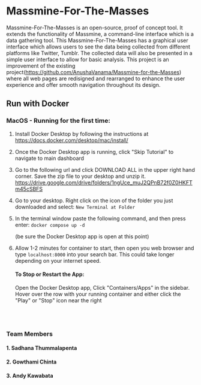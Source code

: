 # Massmine-For-The-Masses

Massmine-For-The-Masses is an open-source, proof of concept tool. It extends the functionality of Massmine, a command-line interface which is a data gathering tool. This Massmine-For-The-Masses has a graphical user interface which allows users to see the data being collected from different platforms like Twitter, Tumblr. The collected data will also be presented in a simple user interface to allow for basic analysis. This project is an improvement of the existing project(https://github.com/AnushaVanama/Massmine-for-the-Masses) where all web pages are redisigned  and rearranged to enhance the user experience and offer smooth navigation throughout its design.

## Run with Docker
### MacOS - Running for the first time:
1) Install Docker Desktop by following the instructions at https://docs.docker.com/desktop/mac/install/
2) Once the Docker Desktop app is running, click "Skip Tutorial" to navigate to main dashboard
3) Go to the following url and click DOWNLOAD ALL in the upper right hand corner. Save the zip file to your desktop and unzip it.
https://drive.google.com/drive/folders/1ngUce_muJ2QPnB72f0Z0HKFTm45cSBFS

4) Go to your desktop. Right click on the icon of the folder you just downloaded and select: `New Terminal at Folder`
5) In the terminal window paste the following command, and then press enter: `docker compose up -d`

    (be sure the Docker Desktop app is open at this point)

6) Allow 1-2 minutes for container to start, then open you web browser and type `localhost:8000` into your search bar. This could take longer depending on your internet speed.

    #### To Stop or Restart the App:
    Open the Docker Desktop app, Click "Containers/Apps" in the sidebar. Hover over the row with your running container and either click the "Play" or "Stop" icon near the right

<br>
<br>

    


### Team Members
#### 1. Sadhana Thummalapenta
#### 2. Gowthami Chinta
#### 3. Andy Kawabata


```python

```


```python

```
